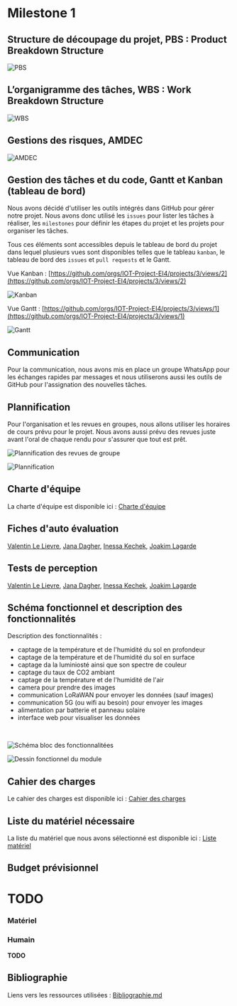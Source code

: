 # Milestone 1

## Structure de découpage du projet, PBS : Product Breakdown Structure

![PBS](images/pbs.png)

## L’organigramme des tâches, WBS : Work Breakdown Structure

![WBS](images/wbs.png)

## Gestions des risques, AMDEC

![AMDEC](images/amdec.png)

## Gestion des tâches et du code, Gantt et Kanban (tableau de bord)

Nous avons décidé d'utiliser les outils intégrés dans GitHub pour gérer notre projet. Nous avons donc utilisé les `issues` pour lister les tâches à réaliser, les `milestones` pour définir les étapes du projet et les projets pour organiser les tâches.

Tous ces éléments sont accessibles depuis le tableau de bord du projet dans lequel plusieurs vues sont disponibles telles que le tableau `kanban`, le tableau de bord des `issues` et `pull requests` et le Gantt.

Vue Kanban : [https://github.com/orgs/IOT-Project-EI4/projects/3/views/2](https://github.com/orgs/IOT-Project-EI4/projects/3/views/2)

![Kanban](images/kanban.png)

Vue Gantt : [https://github.com/orgs/IOT-Project-EI4/projects/3/views/1](https://github.com/orgs/IOT-Project-EI4/projects/3/views/1)

![Gantt](images/gantt.png)

## Communication

Pour la communication, nous avons mis en place un groupe WhatsApp pour les échanges rapides par messages et nous utiliserons aussi les outils de GitHub pour l'assignation des nouvelles tâches.

## Plannification

Pour l'organisation et les revues en groupes, nous allons utiliser les horaires de cours prévu pour le projet. Nous avons aussi prévu des revues juste avant l'oral de chaque rendu pour s'assurer que tout est prêt.

![Plannification des revues de groupe](images/plannification.png)

![Plannification](images/plannification2.png)

## Charte d'équipe

La charte d'équipe est disponible ici : [Charte d'équipe](management/charte.md)

## Fiches d'auto évaluation

[Valentin Le Lievre](management/fiches%20auto%20evaluation/valentin%20le%20lievre.pdf), [Jana Dagher](management/fiches%20auto%20evaluation/jana%20dagher.pdf), [Inessa Kechek](management/fiches%20auto%20evaluation/inessa%20kechek.pdf), [Joakim Lagarde](management/fiches%20auto%20evaluation/joakim%20lagarde.pdf)

## Tests de perception

[Valentin Le Lievre](management/tests%20de%20perception/valentin%20le%20lievre.xlsx), [Jana Dagher](management/tests%20de%20perception/jana%20dagher.xlsx), [Inessa Kechek](management/tests%20de%20perception/inessa%20kechek.xlsx), [Joakim Lagarde](management/tests%20de%20perception/joakim%20lagarde.xlsx)

## Schéma fonctionnel et description des fonctionnalités

Description des fonctionnalités :

- captage de la température et de l'humidité du sol en profondeur
- captage de la température et de l'humidité du sol en surface
- captage da la luminiosté ainsi que son spectre de couleur
- captage du taux de CO2 ambiant
- captage de la température et de l'humidité de l'air
- camera pour prendre des images
- communication LoRaWAN pour envoyer les données (sauf images)
- communication 5G (ou wifi au besoin) pour envoyer les images
- alimentation par batterie et panneau solaire
- interface web pour visualiser les données

<br />

![Schéma bloc des fonctionnalitées](images/bloc%20diagram.png)

![Dessin fonctionnel du module](images/module.png)

## Cahier des charges

Le cahier des charges est disponible ici : [Cahier des charges](cahier%20des%20charges.md)

## Liste du matériel nécessaire

La liste du matériel que nous avons sélectionné est disponible ici : [Liste matériel](hardware%20list.md)

## Budget prévisionnel

# TODO

### Matériel

### Humain

**TODO**

## Bibliographie

Liens vers les ressources utilisées : [Bibliographie.md](management/bibliographie.md)
